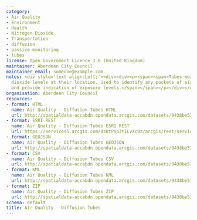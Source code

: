 ```yaml
---
category:
- Air Quality
- Environment
- Health
- Nitrogen Dioxide
- Transportation
- diffusion
- passive monitoring
- tubes
license: Open Government Licence 3.0 (United Kingdom)
maintainer: Aberdeen City Council
maintainer_email: someone@example.com
notes: <div style='text-align:Left;'><div><div><p><span><span>Tubes measure nitrogen
  dioxide levels at their location. Used to identify any pockets of air pollution
  and provide indication of exposure levels.</span></span></p></div></div></div>
organisation: Aberdeen City Council
resources:
- format: HTML
  name: Air Quality - Diffusion Tubes HTML
  url: http://spatialdata-accabdn.opendata.arcgis.com/datasets/9438be57aadf45468732a016558d95fb_0
- format: ESRI REST
  name: Air Quality - Diffusion Tubes ESRI REST
  url: https://services5.arcgis.com/0sktPVp3t1LvXc9z/arcgis/rest/services/Air_Quality___Diffusion_Tubes/FeatureServer/0
- format: GEOJSON
  name: Air Quality - Diffusion Tubes GEOJSON
  url: http://spatialdata-accabdn.opendata.arcgis.com/datasets/9438be57aadf45468732a016558d95fb_0.geojson?outSR={"latestWkid":27700,"wkid":27700}
- format: CSV
  name: Air Quality - Diffusion Tubes CSV
  url: http://spatialdata-accabdn.opendata.arcgis.com/datasets/9438be57aadf45468732a016558d95fb_0.csv?outSR={"latestWkid":27700,"wkid":27700}
- format: KML
  name: Air Quality - Diffusion Tubes KML
  url: http://spatialdata-accabdn.opendata.arcgis.com/datasets/9438be57aadf45468732a016558d95fb_0.kml?outSR={"latestWkid":27700,"wkid":27700}
- format: ZIP
  name: Air Quality - Diffusion Tubes ZIP
  url: http://spatialdata-accabdn.opendata.arcgis.com/datasets/9438be57aadf45468732a016558d95fb_0.zip?outSR={"latestWkid":27700,"wkid":27700}
schema: default
title: Air Quality - Diffusion Tubes
---
```

